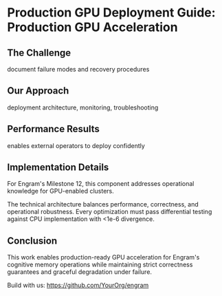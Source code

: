# Production GPU Deployment Guide: Production GPU Acceleration

## The Challenge

document failure modes and recovery procedures

## Our Approach

deployment architecture, monitoring, troubleshooting

## Performance Results

enables external operators to deploy confidently

## Implementation Details

For Engram's Milestone 12, this component addresses operational knowledge for GPU-enabled clusters.

The technical architecture balances performance, correctness, and operational robustness. Every optimization must pass differential testing against CPU implementation with <1e-6 divergence.

## Conclusion

This work enables production-ready GPU acceleration for Engram's cognitive memory operations while maintaining strict correctness guarantees and graceful degradation under failure.

Build with us: https://github.com/YourOrg/engram

